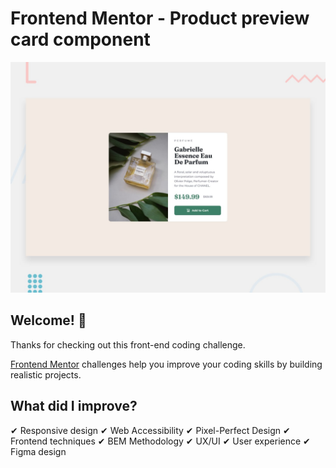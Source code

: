 # Frontend Mentor - Product preview card component

![Design preview for the Product preview card component coding challenge](./design/desktop-preview.jpg)

## Welcome! 👋

Thanks for checking out this front-end coding challenge.

[Frontend Mentor](https://www.frontendmentor.io) challenges help you improve your coding skills by building realistic projects.


## What did I improve?

✔ Responsive design
✔ Web Accessibility
✔ Pixel-Perfect Design
✔ Frontend techniques
✔ BEM Methodology
✔ UX/UI
✔ User experience
✔ Figma design

